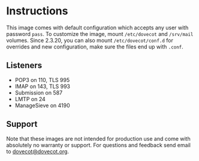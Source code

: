 # Instructions

This image comes with default configuration which accepts any user with password `pass`.
To customize the image, mount `/etc/dovecot` and `/srv/mail` volumes.
Since 2.3.20, you can also mount `/etc/dovecot/conf.d` for overrides and new configuration,
make sure the files end up with `.conf`.

## Listeners

 - POP3 on 110, TLS 995
 - IMAP on 143, TLS 993
 - Submission on 587
 - LMTP on 24
 - ManageSieve on 4190

## Support

Note that these images are not intended for production use and come with absolutely no warranty or support.
For questions and feedback send email to dovecot@dovecot.org.
